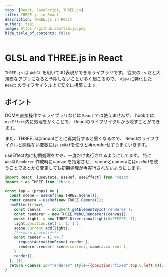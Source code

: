 ```yaml
---
tags: [React, JavaScript, THREE.js]
title: THREE.js in React
description: THREE.js in React
authors: tsei
image: https://github.com/tseijp.png
hide_table_of_contents: false
---
```


# GLSL and THREE.js in React

`THREE.js` は `WebGL` を用いて3D表現ができるライブラリです。
従来の `js` だと大規模なアプリになると予期しないことが多く起こるので、
`view` に特化した `React` のライフサイクル上で安全に構築します。

<!--truncate-->

## ポイント

DOMを直接操作するライブラリなどは `React` では使えませんが、
hookでは`useEffect`内に処理をかくことで、
Reactのライフサイクルから隠すことができます。

また、THREE.jsはmountごとに再実行すると重くなるので、
Reactのライフサイクルと関係ない変数には`useRef`を使うと再renderせずうまくいきます。

useEffect内に初期処理をかき、一度だけ実行されるようにしてます。
特に `WebGLRenderer` 作成時にcanvasを指定させ、
sceneとcameraには`useRef`を使うことであとから変更しても初期処理が再実行されないようにします。

```jsx
import React, {useState, useRef, useEffect} from 'react'
import * as THREE from 'three';

const App = (props) => {
  const scene = useRef(new THREE.Scene());
  const camera = useRef(new THREE.Camera());
  useEffect(()=>{
    const canvas   = document.getElementById('renderer');
    const renderer = new THREE.WebGLRenderer({canvas});
    const light  = new THREE.DirectionalLight(0xFFFFFF, 1);
    light.position.set( 1, 1, 1 );
    scene.current.add(light);
    /*~~more process~~*/
    const render = () => {
      requestAnimationFrame( render );
      renderer.render( scene.current, camera.current );
    }
    render();
  }, []);
  return <canvas id="renderer" style={{position:"fixed",top:0,left:0}}/>
}
```